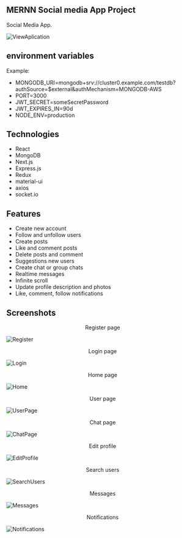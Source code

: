 ## MERNN Social media App Project

Social Media App.

![ViewAplication](https://user-images.githubusercontent.com/61429037/137980241-6f663677-58bc-40c7-ba1c-e9145578e259.png)

## environment variables

Example:
<ul>
  <li>MONGODB_URI=mongodb+srv://cluster0.example.com/testdb?authSource=$external&authMechanism=MONGODB-AWS</li>
  <li>PORT=3000</li>
  <li>JWT_SECRET=someSecretPassword</li>
  <li>JWT_EXPIRES_IN=90d</li>
  <li>NODE_ENV=production</li>
</ul>

## Technologies

<ul>
  <li>React</li>
  <li>MongoDB</li>
  <li>Next.js</li>
  <li>Express.js</li>
  <li>Redux</li>
  <li>material-ui</li>
  <li>axios</li>
  <li>socket.io</li>
</ul>

## Features

<ul>
  <li>Create new account</li>
  <li>Follow and unfollow users</li>
  <li>Create posts</li>
  <li>Like and comment posts</li>
  <li>Delete posts and comment</li>
  <li>Suggestions new users</li>
  <li>Create chat or group chats</li>
  <li>Realtime messages</li>
  <li>Infinite scroll</li>
  <li>Update profile description and photos</li>
  <li>Like, comment, follow notifications</li>
</ul>

## Screenshots

<p align="center">Register page</p>

![Register](https://user-images.githubusercontent.com/61429037/137986090-cd09f67c-a3fa-499f-86f3-505a61b82c30.png)

<p align="center">Login page</p>

![Login](https://user-images.githubusercontent.com/61429037/137986131-af22737d-8639-4360-a7eb-4407a4c72a3f.png)

<p align="center">Home page</p>

![Home](https://user-images.githubusercontent.com/61429037/137986183-3c17b1e7-d65b-4e68-b903-b978aaf2ebe0.png)

<p align="center">User page</p>

![UserPage](https://user-images.githubusercontent.com/61429037/137986237-6333736c-3201-468f-84b1-e0f64bf0d198.png)

<p align="center">Chat page</p>

![ChatPage](https://user-images.githubusercontent.com/61429037/137986282-3b8392ab-95a1-41ff-81ab-23db946827d8.png)

<p align="center">Edit profile</p>

![EditProfile](https://user-images.githubusercontent.com/61429037/137986406-0414a46e-6dbc-4bac-8aa7-d92c32bb19b8.png)

<p align="center">Search users</p>

![SearchUsers](https://user-images.githubusercontent.com/61429037/137986503-35b97eda-50d2-48a9-98b6-cf12f4836338.png)

<p align="center">Messages</p>

![Messages](https://user-images.githubusercontent.com/61429037/137986524-4777e2a6-00ca-48ca-80ac-138f2a112a7b.png)

<p align="center">Notifications</p>

![Notifications](https://user-images.githubusercontent.com/61429037/137986585-bb4d8a34-d6f6-4597-8789-9eb830e4cf90.png)
